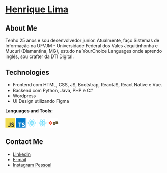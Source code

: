  # <a href="https://www.linkedin.com/in/barrosohenriquelima/">Henrique Lima</a>
 
## About Me
Tenho 25 anos e sou desenvolvedor junior. Atualmente, faço Sistemas de Informação na UFVJM - Universidade Federal dos Vales Jequitinhonha e Mucuri (Diamantina, MG), estudo na YourChoice Languages onde aprendo inglês, sou crafter da DTI Digital.
<br>

## Technologies
- Frontend com HTML, CSS, JS, Bootstrap, ReactJS, React Native e Vue.
- Backend com Python, Java, PHP e C#
- Wordpress
- UI Design utilizando Figma


**Languages and Tools:**  

<code><img height="30" src="https://raw.githubusercontent.com/github/explore/80688e429a7d4ef2fca1e82350fe8e3517d3494d/topics/javascript/javascript.png"></code>
<code><img height="30" src="https://raw.githubusercontent.com/github/explore/80688e429a7d4ef2fca1e82350fe8e3517d3494d/topics/typescript/typescript.png"></code>
<code><img height="30" src="https://raw.githubusercontent.com/github/explore/80688e429a7d4ef2fca1e82350fe8e3517d3494d/topics/react/react.png"></code>
<code><img height="30" src="https://raw.githubusercontent.com/github/explore/80688e429a7d4ef2fca1e82350fe8e3517d3494d/topics/react-native/react-native.png"></code>
<code><img height="30" src="https://raw.githubusercontent.com/github/explore/80688e429a7d4ef2fca1e82350fe8e3517d3494d/topics/git/git.png"></code>


##  Contact Me
- <a href="https://www.linkedin.com/in/barrosohenriquelima/">Linkedin</a>
- <a href="mailto:henrique.lima@ufvjm.edu.br">E-mail</a>
- <a href="https://www.instagram.com/its_henrique/">Instagram Pessoal</a>
